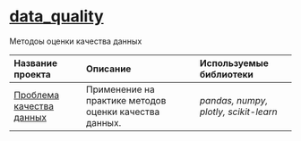 # [data_quality](https://github.com/pzuboff/data_quality/blob/main/)<br/>
Методоы оценки качества данных

| Название проекта | Описание | Используемые библиотеки | 
| :---------------------- | :---------------------- | :---------------------- |
| [Проблема качества данных](https://github.com/pzuboff/data_quality/blob/main/data_quality.ipynb) | Применение на практике методов оценки качества данных. | *pandas, numpy, plotly, scikit-learn* |
